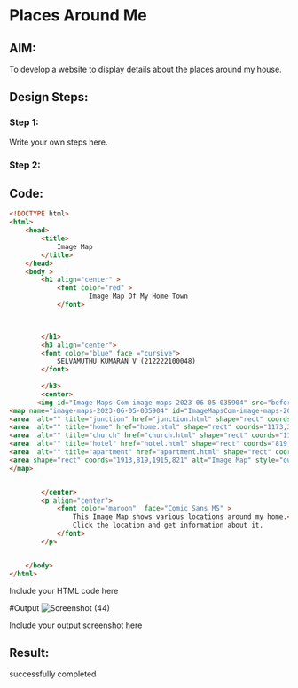 # Places Around Me
## AIM:
To develop a website to display details about the places around my house.

## Design Steps:

### Step 1:
Write your own steps here.
### Step 2:

## Code:
```html
<!DOCTYPE html>
<html>
    <head>
        <title>
            Image Map
        </title>
    </head>
    <body >
        <h1 align="center" >
            <font color="red" >
                    Image Map Of My Home Town
            </font>


            
        </h1>
        <h3 align="center">
        <font color="blue" face ="cursive">
            SELVAMUTHU KUMARAN V (212222100048)
        </font>
            
        </h3>
        <center>
       <img id="Image-Maps-Com-image-maps-2023-06-05-035904" src="before.jpg" border="0" width="1915" height="821" orgWidth="1915" orgHeight="821" usemap="#image-maps-2023-06-05-035904" alt="" />
<map name="image-maps-2023-06-05-035904" id="ImageMapsCom-image-maps-2023-06-05-035904">
<area  alt="" title="junction" href="junction.html" shape="rect" coords="770,56,820,106" style="outline:none;" target="_self"     />
<area  alt="" title="home" href="home.html" shape="rect" coords="1173,315,1223,365" style="outline:none;" target="_self"     />
<area  alt="" title="church" href="church.html" shape="rect" coords="1111,677,1161,727" style="outline:none;" target="_self"     />
<area  alt="" title="hotel" href="hotel.html" shape="rect" coords="819,276,869,326" style="outline:none;" target="_self"     />
<area  alt="" title="apartment" href="apartment.html" shape="rect" coords="1210,110,1260,160" style="outline:none;" target="_self"     />
<area shape="rect" coords="1913,819,1915,821" alt="Image Map" style="outline:none;" title="Image Map" href="https://www.image-maps.com/" />
</map>


        </center>
        <p align="center">
            <font color="maroon"  face="Comic Sans MS" >
                This Image Map shows various locations around my home.<br>
                Click the location and get information about it.
            </font>
        </p>


    </body>
</html>
```
Include your HTML code here

#Output
![Screenshot (44)](https://github.com/RANJEETH17/places-around-me/assets/120718823/47d7a1cc-408c-429e-a417-f4fd460ade1e)



Include your output screenshot here

## Result:
successfully completed
